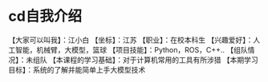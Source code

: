 # cd自我介绍
【大家可以叫我】：江小白
【坐标】：江苏
【职业】：在校本科生
【兴趣爱好】：人工智能，机械臂，大模型，篮球
【项目技能】：Python，ROS，C++..
【组队情况】：未组队
【本课程的学习基础】：对于计算机常用的工具有所涉猎
【本期学习目标】：系统的了解并能简单上手大模型技术
